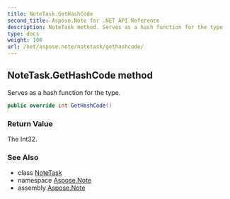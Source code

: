 ```yaml
---
title: NoteTask.GetHashCode
second_title: Aspose.Note for .NET API Reference
description: NoteTask method. Serves as a hash function for the type
type: docs
weight: 100
url: /net/aspose.note/notetask/gethashcode/
---
```

## NoteTask.GetHashCode method

Serves as a hash function for the type.

```csharp
public override int GetHashCode()
```

### Return Value

The Int32.

### See Also

* class [NoteTask](../)
* namespace [Aspose.Note](../../notetask/)
* assembly [Aspose.Note](../../../)


